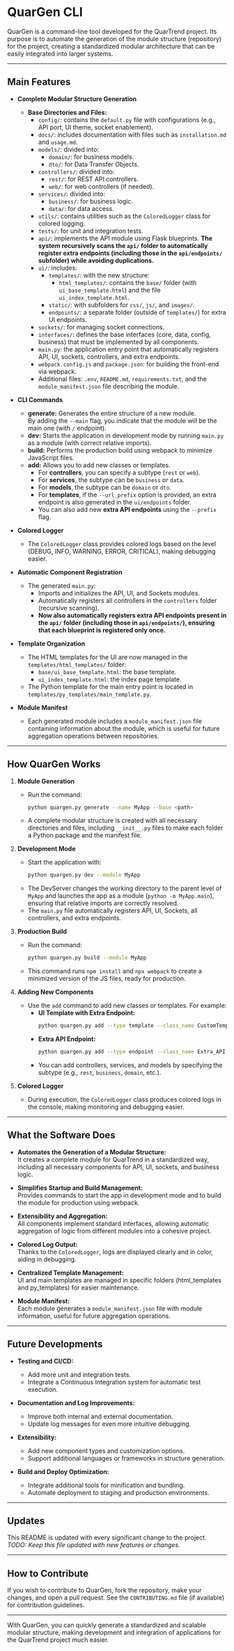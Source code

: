 # QuarGen CLI

QuarGen is a command-line tool developed for the QuarTrend project.
Its purpose is to automate the generation of the module structure (repository)
for the project, creating a standardized modular architecture that can be easily integrated into larger systems.

---

## Main Features

- **Complete Modular Structure Generation**
  - **Base Directories and Files:**
    - `config/`: contains the `default.py` file with configurations (e.g., API port, UI theme, socket enablement).
    - `docs/`: includes documentation with files such as `installation.md` and `usage.md`.
    - `models/`: divided into:
      - `domain/`: for business models.
      - `dto/`: for Data Transfer Objects.
    - `controllers/`: divided into:
      - `rest/`: for REST API controllers.
      - `web/`: for web controllers (if needed).
    - `services/`: divided into:
      - `business/`: for business logic.
      - `data/`: for data access.
    - `utils/`: contains utilities such as the `ColoredLogger` class for colored logging.
    - `tests/`: for unit and integration tests.
    - `api/`: implements the API module using Flask blueprints. **The system recursively scans the `api/` folder to automatically register extra endpoints (including those in the `api/endpoints/` subfolder) while avoiding duplications.**
    - `ui/`: includes:
      - `templates/`: with the new structure:
        - `html_templates/`: contains the `base/` folder (with `ui_base_template.html`) and the file `ui_index_template.html`.
      - `static/`: with subfolders for `css/`, `js/`, and `images/`.
      - `endpoints/`: a separate folder (outside of `templates/`) for extra UI endpoints.
    - `sockets/`: for managing socket connections.
    - `interfaces/`: defines the base interfaces (core, data, config, business) that must be implemented by all components.
    - `main.py`: the application entry point that automatically registers API, UI, sockets, controllers, and extra endpoints.
    - `webpack.config.js` and `package.json`: for building the front-end via webpack.
    - Additional files: `.env`, `README.md`, `requirements.txt`, and the `module_manifest.json` file describing the module.

- **CLI Commands**
  - **generate:** Generates the entire structure of a new module.  
    By adding the `--main` flag, you indicate that the module will be the main one (with `/` endpoint).
  - **dev:** Starts the application in development mode by running `main.py` as a module (with correct relative imports).
  - **build:** Performs the production build using webpack to minimize JavaScript files.
  - **add:** Allows you to add new classes or templates.  
    - For **controllers**, you can specify a subtype (`rest` or `web`).
    - For **services**, the subtype can be `business` or `data`.
    - For **models**, the subtype can be `domain` or `dto`.
    - For **templates**, if the `--url_prefix` option is provided, an extra endpoint is also generated in the `ui/endpoints` folder.
    - You can also add new **extra API endpoints** using the `--prefix` flag.

- **Colored Logger**
  - The `ColoredLogger` class provides colored logs based on the level (DEBUG, INFO, WARNING, ERROR, CRITICAL), making debugging easier.

- **Automatic Component Registration**
  - The generated `main.py`:
    - Imports and initializes the API, UI, and Sockets modules.
    - Automatically registers all controllers in the `controllers` folder (recursive scanning).
    - **Now also automatically registers extra API endpoints present in the `api/` folder (including those in `api/endpoints/`), ensuring that each blueprint is registered only once.**

- **Template Organization**
  - The HTML templates for the UI are now managed in the `templates/html_templates/` folder:
    - `base/ui_base_template.html`: the base template.
    - `ui_index_template.html`: the index page template.
  - The Python template for the main entry point is located in `templates/py_templates/main_template.py`.

- **Module Manifest**
  - Each generated module includes a `module_manifest.json` file containing information about the module,
    which is useful for future aggregation operations between repositories.

---

## How QuarGen Works

1. **Module Generation**
   - Run the command:
     ```bash
     python quargen.py generate --name MyApp --base <path>
     ```
   - A complete modular structure is created with all necessary directories and files,
     including `__init__.py` files to make each folder a Python package and the manifest file.

2. **Development Mode**
   - Start the application with:
     ```bash
     python quargen.py dev --module MyApp
     ```
   - The DevServer changes the working directory to the parent level of `MyApp` and launches the app as a module
     (`python -m MyApp.main`), ensuring that relative imports are correctly resolved.
   - The `main.py` file automatically registers API, UI, Sockets, all controllers, and extra endpoints.

3. **Production Build**
   - Run the command:
     ```bash
     python quargen.py build --module MyApp
     ```
   - This command runs `npm install` and `npx webpack` to create a minimized version of the JS files, ready for production.

4. **Adding New Components**
   - Use the `add` command to add new classes or templates. For example:
     - **UI Template with Extra Endpoint:**
       ```bash
       python quargen.py add --type template --class_name CustomTemplate --module MyApp --url_prefix custom
       ```
     - **Extra API Endpoint:**
       ```bash
       python quargen.py add --type endpoint --class_name Extra_API --module MyApp --prefix extra
       ```
     - You can add controllers, services, and models by specifying the subtype (e.g., `rest`, `business`, `domain`, etc.).

5. **Colored Logger**
   - During execution, the `ColoredLogger` class produces colored logs in the console, making monitoring and debugging easier.

---

## What the Software Does

- **Automates the Generation of a Modular Structure:**  
  It creates a complete module for QuarTrend in a standardized way,
  including all necessary components for API, UI, sockets, and business logic.

- **Simplifies Startup and Build Management:**  
  Provides commands to start the app in development mode and to build the module for production using webpack.

- **Extensibility and Aggregation:**  
  All components implement standard interfaces, allowing automatic aggregation of logic from different modules into a cohesive project.

- **Colored Log Output:**  
  Thanks to the `ColoredLogger`, logs are displayed clearly and in color, aiding in debugging.

- **Centralized Template Management:**  
  UI and main templates are managed in specific folders (html_templates and py_templates) for easier maintenance.

- **Module Manifest:**  
  Each module generates a `module_manifest.json` file with module information, useful for future aggregation operations.

---

## Future Developments

- **Testing and CI/CD:**
  - Add more unit and integration tests.
  - Integrate a Continuous Integration system for automatic test execution.

- **Documentation and Log Improvements:**
  - Improve both internal and external documentation.
  - Update log messages for even more intuitive debugging.

- **Extensibility:**
  - Add new component types and customization options.
  - Support additional languages or frameworks in structure generation.

- **Build and Deploy Optimization:**
  - Integrate additional tools for minification and bundling.
  - Automate deployment to staging and production environments.

---

## Updates

This README is updated with every significant change to the project.  
*TODO: Keep this file updated with new features or changes.*

---

## How to Contribute

If you wish to contribute to QuarGen, fork the repository, make your changes, and open a pull request.
See the `CONTRIBUTING.md` file (if available) for contribution guidelines.

---

With QuarGen, you can quickly generate a standardized and scalable modular structure,
making development and integration of applications for the QuarTrend project much easier.
